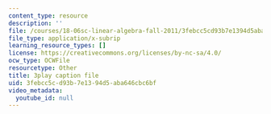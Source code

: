 ```yaml
---
content_type: resource
description: ''
file: /courses/18-06sc-linear-algebra-fall-2011/3febcc5cd93b7e1394d5aba646cbc6bf_HgC1l_6ySkc.srt
file_type: application/x-subrip
learning_resource_types: []
license: https://creativecommons.org/licenses/by-nc-sa/4.0/
ocw_type: OCWFile
resourcetype: Other
title: 3play caption file
uid: 3febcc5c-d93b-7e13-94d5-aba646cbc6bf
video_metadata:
  youtube_id: null
---
```

